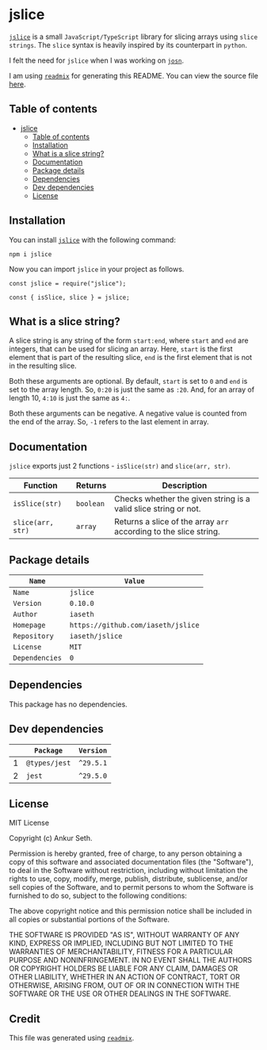 
# jslice
[`jslice`](https://www.npmjs.com/package/jslice) is a small `JavaScript/TypeScript` library for slicing arrays using `slice strings`.
The `slice` syntax is heavily inspired by its counterpart in `python`.

I felt the need for `jslice` when I was working on [`josn`](https://github.com/iaseth/josn).

I am using [`readmix`](https://github.com/iaseth/readmix) for generating this README.
You can view the source file [here](https://github.com/iaseth/jslice/blob/master/README.md.rx).


## Table of contents
* [jslice](#jslice)
    * [Table of contents](#table-of-contents)
    * [Installation](#installation)
    * [What is a slice string?](#what-is-a-slice-string?)
    * [Documentation](#documentation)
    * [Package details](#package-details)
    * [Dependencies](#dependencies)
    * [Dev dependencies](#dev-dependencies)
    * [License](#license)


## Installation
You can install [`jslice`](https://www.npmjs.com/package/jslice) with the following command:
```
npm i jslice
```
Now you can import `jslice` in your project as follows.
```
const jslice = require("jslice");
```
```
const { isSlice, slice } = jslice;
```


## What is a slice string?
A slice string is any string of the form `start:end`,
where `start` and `end` are integers, that can be used for slicing an array.
Here, `start` is the first element that is part of the resulting slice,
`end` is the first element that is not in the resulting slice.

Both these arguments are optional. By default, `start` is set to `0` and `end` is set to the array length.
So, `0:20` is just the same as `:20`.
And, for an array of length 10, `4:10` is just the same as `4:`.

Both these arguments can be negative.
A negative value is counted from the end of the array.
So, `-1` refers to the last element in array.


## Documentation
`jslice` exports just 2 functions - `isSlice(str)` and `slice(arr, str)`.

| Function          | Returns   | Description                                                       |
| ----------------- | --------- | ----------------------------------------------------------------- |
| `isSlice(str)`    | `boolean` | Checks whether the given string is a valid slice string or not.   |
| `slice(arr, str)` | `array`   | Returns a slice of the array `arr` according to the slice string. |


## Package details
| `Name`         | `Value`                            |
| -------------- | ---------------------------------- |
| `Name`         | `jslice`                           |
| `Version`      | `0.10.0`                           |
| `Author`       | `iaseth`                           |
| `Homepage`     | `https://github.com/iaseth/jslice` |
| `Repository`   | `iaseth/jslice`                    |
| `License`      | `MIT`                              |
| `Dependencies` | `0`                                |



## Dependencies
This package has no dependencies.


## Dev dependencies
|     | `Package`     | `Version`   |
| --- | ------------- | ----------- |
| 1   | `@types/jest` | `^29.5.1`   |
| 2   | `jest`        | `^29.5.0`   |



## License
MIT License

Copyright (c) Ankur Seth.

Permission is hereby granted, free of charge, to any person obtaining a copy
of this software and associated documentation files (the "Software"), to deal
in the Software without restriction, including without limitation the rights
to use, copy, modify, merge, publish, distribute, sublicense, and/or sell
copies of the Software, and to permit persons to whom the Software is
furnished to do so, subject to the following conditions:

The above copyright notice and this permission notice shall be included in all
copies or substantial portions of the Software.

THE SOFTWARE IS PROVIDED "AS IS", WITHOUT WARRANTY OF ANY KIND, EXPRESS OR
IMPLIED, INCLUDING BUT NOT LIMITED TO THE WARRANTIES OF MERCHANTABILITY,
FITNESS FOR A PARTICULAR PURPOSE AND NONINFRINGEMENT. IN NO EVENT SHALL THE
AUTHORS OR COPYRIGHT HOLDERS BE LIABLE FOR ANY CLAIM, DAMAGES OR OTHER
LIABILITY, WHETHER IN AN ACTION OF CONTRACT, TORT OR OTHERWISE, ARISING FROM,
OUT OF OR IN CONNECTION WITH THE SOFTWARE OR THE USE OR OTHER DEALINGS IN THE
SOFTWARE.


## Credit

This file was generated using [`readmix`](https://github.com/iaseth/readmix).


